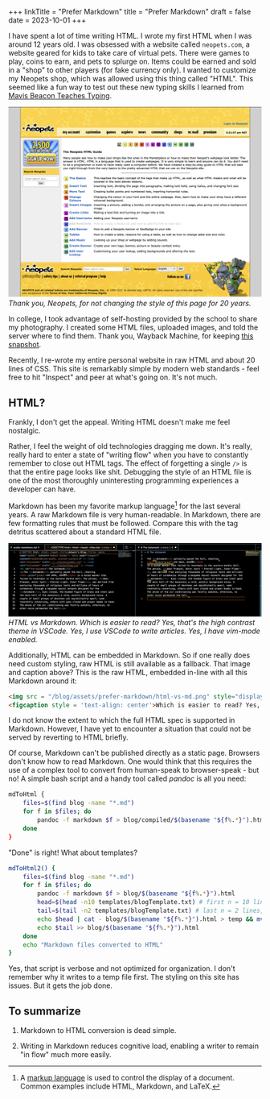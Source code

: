+++
linkTitle = "Prefer Markdown"
title = "Prefer Markdown"
draft = false
date = 2023-10-01
+++

I have spent a lot of time writing <span class = "definition" data-def = "Hypertext Markup Language">HTML</span>. I wrote my first <span class = "definition" data-def = "Hypertext Markup Language">HTML</span > when I was around 12 years old. I was obsessed with a website called `neopets.com`, a website geared for kids to take care of virtual pets. There were games to play, coins to earn, and pets to splurge on. Items could be earned and sold in a "shop" to other players (for fake currency only). I wanted to customize my Neopets shop, which was allowed using this thing called <span class = "definition" data-def = "Hypertext Markup Language">"HTML"</span>.  This seemed like a fun way to test out these new typing skills I learned from [Mavis Beacon Teaches Typing](https://en.wikipedia.org/wiki/Mavis_Beacon_Teaches_Typing).

![Neopets](./neopets-html.png)
*Thank you, Neopets, for not changing the style of this page for 20 years.*

In college, I took advantage of self-hosting provided by the school to share my photography. I created some HTML files, uploaded images, and told the server where to find them. Thank you, Wayback Machine, for keeping [this snapshot](https://web.archive.org/web/20131122205041/http://ashiundar.bol.ucla.edu/).

Recently, I re-wrote my entire personal website in raw HTML and about 20 lines of CSS. This site is remarkably simple by modern web standards - feel free to hit "Inspect" and peer at what's going on. It's not much.

## <span class = "definition" data-def = "Hypertext Markup Language">HTML</span>?  

Frankly, I don't get the appeal. Writing <span class = "definition" data-def = "Hypertext Markup Language">HTML</span> doesn't make me feel nostalgic.  

Rather, I feel the weight of old technologies dragging me down. It's really, really hard to enter a state of "writing flow" when you have to constantly remember to close out <span class = "definition" data-def = "Hypertext Markup Language">HTML</span> tags. The effect of forgetting a single `/>` is that the entire page looks like shit. Debugging the style of an <span class = "definition" data-def = "Hypertext Markup Language">HTML</span> file is one of the most thoroughly uninteresting programming experiences a developer can have.

Markdown has been my favorite markup language[^markup-def] for the last several years. A raw Markdown file is very human-readable. In Markdown, there are few formatting rules that must be followed. Compare this with the tag detritus scattered about a standard <span class = "definition" data-def = "Hypertext Markup Language">HTML</span> file.  

![HTML vs Markdown](html-vs-md.png)
*HTML vs Markdown. Which is easier to read? Yes, that's the high contrast theme in VSCode. Yes, I use VSCode to write articles. Yes, I have vim-mode enabled.*

Additionally, <span class = "definition" data-def = "Hypertext Markup Language">HTML</span> can be embedded in Markdown. So if one really does need custom styling, raw <span class = "definition" data-def = "Hypertext Markup Language">HTML</span> is still available as a fallback. That image and caption above? This is the raw <span class = "definition" data-def = "Hypertext Markup Language">HTML</span>, embedded in-line with all this Markdown around it:

```HTML
<img src = "/blog/assets/prefer-markdown/html-vs-md.png" style="display: block; margin: auto; width: 100%" />
<figcaption style = 'text-align: center'>Which is easier to read? Yes, that's the high contrast theme in VSCode. Yes, I use VSCode to write articles. Yes, I have vim-mode enabled.</figcaption>
```

I do not know the extent to which the full <span class = "definition" data-def = "Hypertext Markup Language">HTML</span> spec is supported in Markdown. However, I have yet to encounter a situation that could not be served by reverting to <span class = "definition" data-def = "Hypertext Markup Language">HTML</span> briefly.

Of course, Markdown can't be published directly as a static page. Browsers don't know how to read Markdown. One would think that this requires the use of a complex tool to convert from human-speak to browser-speak - but no! A simple bash script and a handy tool called *pandoc* is all you need:

```bash
mdToHtml {
    files=$(find blog -name "*.md")
    for f in $files; do
        pandoc -f markdown $f > blog/compiled/$(basename "${f%.*}").html
    done
}
```

"Done" is right! What about templates?

```bash
mdToHtml2() {
    files=$(find blog -name "*.md")
    for f in $files; do
        pandoc -f markdown $f > blog/$(basename "${f%.*}").html
        head=$(head -n10 templates/blogTemplate.txt) # first n = 10 lines, header up to <body>
        tail=$(tail -n2 templates/blogTemplate.txt) # last n = 2 lines, </body></html>
        echo $head | cat - blog/$(basename "${f%.*}").html > temp && mv temp blog/$(basename "${f%.*}").html
        echo $tail >> blog/$(basename "${f%.*}").html
    done
    echo "Markdown files converted to HTML"
}
```

Yes, that script is verbose and not optimized for organization. I don't remember why it writes to a temp file first. The styling on this site has issues. But it gets the job done.

## To summarize

1) Markdown to <span class = "definition" data-def = "Hypertext Markup Language">HTML</span> conversion is dead simple.

2) Writing in Markdown reduces cognitive load, enabling a writer to remain "in flow" much more easily.  

[^markup-def]: A [markup language](https://en.wikipedia.org/wiki/Markup_language) is used to control the display of a document. Common examples include <span class = "definition" data-def = "Hypertext Markup Language">HTML</span>, Markdown, and LaTeX.

